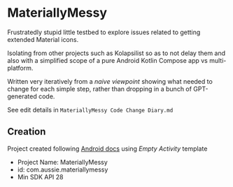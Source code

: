 # MateriallyMessy
Frustratedly stupid little testbed to explore issues related to getting extended Material icons.

Isolating from other projects such as Kolapsilist so as to not delay them and also with a simplified scope of a pure Android Kotlin Compose app vs multi-platform.

Written very iteratively from a _naive viewpoint_ showing what needed to change for each simple step, rather than dropping in a bunch of GPT-generated code.

See edit details in `MateriallyMessy Code Change Diary.md`

## Creation
Project created following [Android docs][a1] using _Empty Activity_ template
- Project Name: MateriallyMessy
- id: com.aussie.materiallymessy
- Min SDK API 28

[a1]: https://developer.android.com/develop/ui/compose/setup